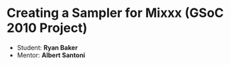 # Creating a Sampler for Mixxx (GSoC 2010 Project)

  - Student: **Ryan Baker**
  - Mentor: **Albert Santoni**
